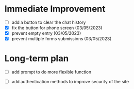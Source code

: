# Immediate Improvement
- [ ] add a button to clear the chat history
- [X] fix the button for phone screen (03/05/2023)
- [X] prevent empty entry (03/05/2023)
- [X] prevent multiple forms submissions (03/05/2023)
# Long-term plan
- [ ] add prompt to do more flexible function
- [ ] add authentication methods to improve security of the site

